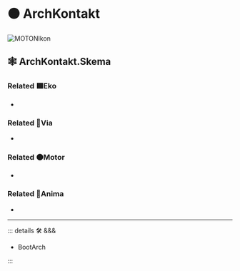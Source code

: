 # 🟠 <motor>ArchKontakt</motor>

![MOTONIkon](/Ikon/Motor_Ikon.png)

## 🕸 ArchKontakt.Skema

### Related 🟩<ekos>Eko</ekos>

-

### Related 🔻<via>Via</via>

-

### Related 🟠<motor>Motor</motor>

-

### Related 💜<anima>Anima</anima>

-

---

<!-- =================================================== -->
<!-- =================================================== -->
<!-- =================================================== -->
<!-- =================================================== -->
<!-- =================================================== -->
::: details 🛠 <dev>&&&</dev>

- BootArch

:::
